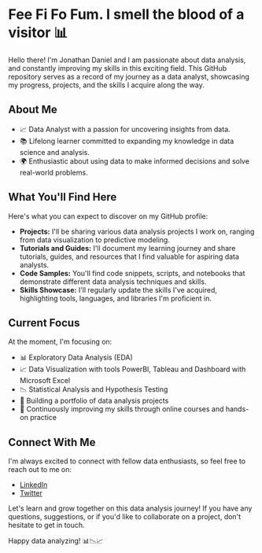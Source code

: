 # Fee Fi Fo Fum. I smell the blood of a visitor 📊

Hello there! I'm Jonathan Daniel and I am passionate about data analysis, and constantly improving my skills in this exciting field. 
This GitHub repository serves as a record of my journey as a data analyst, showcasing my progress, projects, and the skills I acquire along the way.

## About Me

- 📈 Data Analyst with a passion for uncovering insights from data.
- 📚 Lifelong learner committed to expanding my knowledge in data science and analysis.
- 🌍 Enthusiastic about using data to make informed decisions and solve real-world problems.

## What You'll Find Here

Here's what you can expect to discover on my GitHub profile:

- **Projects:** I'll be sharing various data analysis projects I work on, ranging from data visualization to predictive modeling.
- **Tutorials and Guides:** I'll document my learning journey and share tutorials, guides, and resources that I find valuable for aspiring data analysts.
- **Code Samples:** You'll find code snippets, scripts, and notebooks that demonstrate different data analysis techniques and skills.
- **Skills Showcase:** I'll regularly update the skills I've acquired, highlighting tools, languages, and libraries I'm proficient in.

## Current Focus

At the moment, I'm focusing on:

- 📊 Exploratory Data Analysis (EDA)
- 📈 Data Visualization with tools PowerBI, Tableau and Dashboard with Microsoft Excel
- 📉 Statistical Analysis and Hypothesis Testing
- 💼 Building a portfolio of data analysis projects
- 🧠 Continuously improving my skills through online courses and hands-on practice

## Connect With Me

I'm always excited to connect with fellow data enthusiasts, so feel free to reach out to me on:

- [LinkedIn](https://www.linkedin.com/in/jonathan12daniels/)
- [Twitter](https://twitter.com/theJhon_doe)

Let's learn and grow together on this data analysis journey! If you have any questions, suggestions, or if you'd like to collaborate on a project, don't hesitate to get in touch.

Happy data analyzing! 📊📉📈
